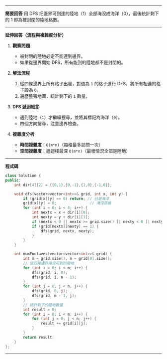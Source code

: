 
---

**簡要回答**
用 DFS 把邊界可到達的陸地（1）全部淹沒成海洋（0），最後統計剩下的 1 即為被封閉的陸地格數。

---

**延伸回答（流程與複雜度分析）**

1. **觀察問題**

   * 被封閉的陸地必定不能連到邊界。
   * 如果從邊界開始 DFS，所有能到的陸地都不是封閉的。
2. **解法流程**

   1. 從四條邊界上所有格子出發，對值為 `1` 的格子進行 DFS，將所有相連的格子設為 `0`。
   2. 遍歷整張地圖，統計剩下的 `1` 數量。
3. **DFS 遞迴細節**

   * 遇到陸地（`1`）才繼續搜尋，並將其標記為海洋（`0`）。
   * 四個方向搜尋，注意邊界檢查。
4. **複雜度分析**

   * **時間複雜度**：`O(m*n)`（每格最多訪問一次）
   * **空間複雜度**：遞迴棧最深 `O(m*n)`（最壞情況全部是陸地）

---

**程式碼**

```cpp
class Solution {
public:
    int dir[4][2] = {{0,1},{0,-1},{1,0},{-1,0}};

    void dfs(vector<vector<int>>& grid, int x, int y) {
        if (grid[x][y] == 0) return; // 已是海洋
        grid[x][y] = 0;               // 淹沒該格
        for (int i = 0; i < 4; i++) {
            int nextx = x + dir[i][0];
            int nexty = y + dir[i][1];
            if (nextx < 0 || nextx >= grid.size() || nexty < 0 || nexty >= grid[0].size()) continue;
            if (grid[nextx][nexty] == 1) {
                dfs(grid, nextx, nexty);
            }
        }
    }

    int numEnclaves(vector<vector<int>>& grid) {
        int m = grid.size(), n = grid[0].size();
        // 從四條邊界淹沒可到的陸地
        for (int i = 0; i < m; i++) {
            dfs(grid, i, 0);
            dfs(grid, i, n - 1);
        }
        for (int j = 0; j < n; j++) {
            dfs(grid, 0, j);
            dfs(grid, m - 1, j);
        }
        // 統計剩下的陸地數量
        int result = 0;
        for (int i = 0; i < m; i++) {
            for (int j = 0; j < n; j++) {
                result += grid[i][j];
            }
        }
        return result;
    }
};
```

---
